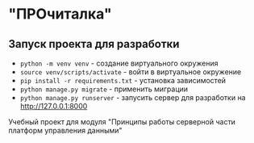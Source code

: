 # "ПРОчиталка"

## Запуск проекта для разработки
- `python -m venv venv` - создание виртуального окружения
- `source venv/scripts/activate` - войти в виртуальное окружение
- `pip install -r requirements.txt` - установка зависимостей
- `python manage.py migrate` - применить миграции
- `python manage.py runserver` - запусить сервер для разработки на http://127.0.0.1:8000

Учебный проект для модуля "Принципы работы серверной части платформ управления данными"
